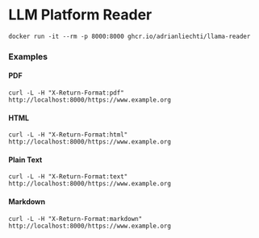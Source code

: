 # LLM Platform Reader

```shell
docker run -it --rm -p 8000:8000 ghcr.io/adrianliechti/llama-reader
```

### Examples

#### PDF

```shell
curl -L -H "X-Return-Format:pdf" http://localhost:8000/https://www.example.org
```


#### HTML

```shell
curl -L -H "X-Return-Format:html" http://localhost:8000/https://www.example.org
```

#### Plain Text

```shell
curl -L -H "X-Return-Format:text" http://localhost:8000/https://www.example.org
```

#### Markdown

```shell
curl -L -H "X-Return-Format:markdown" http://localhost:8000/https://www.example.org
```
